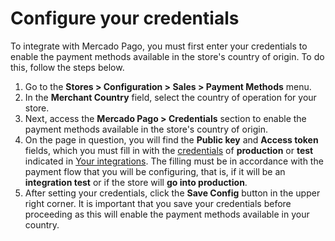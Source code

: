 # Configure your credentials

To integrate with Mercado Pago, you must first enter your credentials to enable the payment methods available in the store's country of origin. To do this, follow the steps below.

1. Go to the **Stores > Configuration > Sales > Payment Methods** menu.
2. In the **Merchant Country** field, select the country of operation for your store.
2. Next, access the **Mercado Pago > Credentials** section to enable the payment methods available in the store's country of origin.
3. On the page in question, you will find the **Public key** and **Access token** fields, which you must fill in with the [credentials](/developers/en/guides/additional-content/your-integrations/credentials) of **production** or **test** indicated in [Your integrations](/developers/en/guides/additional-content/your-integrations/introduction). The filling must be in accordance with the payment flow that you will be configuring, that is, if it will be an **integration test** or if the store will **go into production**.
3. After setting your credentials, click the **Save Config** button in the upper right corner. It is important that you save your credentials before proceeding as this will enable the payment methods available in your country.

